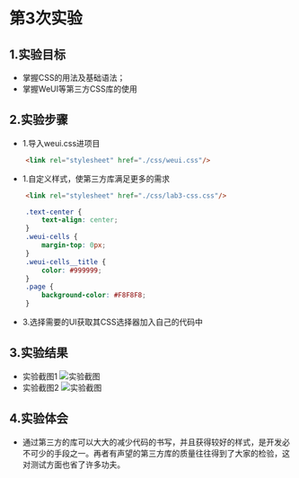 # 第3次实验
 
## 1.实验目标
* 掌握CSS的用法及基础语法；
* 掌握WeUI等第三方CSS库的使用

## 2.实验步骤
* 1.导入weui.css进项目
``` html
    <link rel="stylesheet" href="./css/weui.css"/>
```
* 1.自定义样式，使第三方库满足更多的需求
``` html
    <link rel="stylesheet" href="./css/lab3-css.css"/>
```
``` css
    .text-center {
        text-align: center;
    }
    .weui-cells {
        margin-top: 0px;
    }
    .weui-cells__title {
        color: #999999;
    }
    .page {
        background-color: #F8F8F8;
    }
```
* 3.选择需要的UI获取其CSS选择器加入自己的代码中

## 3.实验结果
* 实验截图1
![实验截图]()
* 实验截图2
![实验截图]()

## 4.实验体会 

* 通过第三方的库可以大大的减少代码的书写，并且获得较好的样式，是开发必不可少的手段之一。再者有声望的第三方库的质量往往得到了大家的检验，这对测试方面也省了许多功夫。